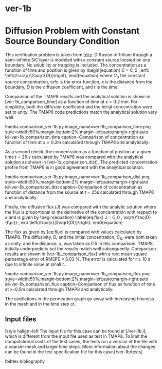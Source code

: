 # ver-1b

# Diffusion Problem with Constant Source Boundary Condition

This verification problem is taken from [!cite](longhurst1992verification). Diffusion of tritium through a semi-infinite SiC layer is modeled with a constant
source located on one boundary. No solubility or trapping is included. The
concentration as a function of time and position is given by
\begin{equation}
C = C_0 \; erfc \left(\frac{x}{2\sqrt{Dt}}\right),
\end{equation}
where $C_0$ the constant source concentration, erfc is the error function, $x$ is the distance from the boundary, $D$ is the diffusion coefficient, and $t$ is the time.

Comparison of the TMAP8 results and the analytical solution is shown in
[ver-1b_comparison_time] as a function of time at
$x = 0.2$ mm. For simplicity, both the diffusion coefficient and the initial
concentration were set to unity. The TMAP8 code predictions match
the analytical solution very well.

!media comparison_ver-1b.py
       image_name=ver-1b_comparison_time.png
       style=width:50%;margin-bottom:2%;margin-left:auto;margin-right:auto
       id=ver-1b_comparison_time
       caption=Comparison of concentration as function of time at $x = 0.2$m calculated
       through TMAP8 and analytically.

As a second check, the concentration as a function of position at a given time
$t = 25$ s calculated by TMAP8 was compared with the analytical solution as shown in
[ver-1b_comparison_dist]. The predicted concentration profile from TMAP8 is in
good agreement with the analytical solution.

!media comparison_ver-1b.py
       image_name=ver-1b_comparison_dist.png
       style=width:50%;margin-bottom:2%;margin-left:auto;margin-right:auto
       id=ver-1b_comparison_dist
       caption=Comparison of concentration as function of distance from the source
       at $t = 25$s calculated through TMAP8 and analytically.

Finally, the diffusive flux ($J$) was compared with the analytic solution where the
flux is proportional to the derivative of the concentration with respect to $x$ and
is given by
\begin{equation}
\label{eq:flux}
J = C_0 \; \sqrt{\frac{D}{t\pi}} \; exp \left(\frac{x}{2\sqrt{Dt}}\right).
\end{equation}

The flux as given by [eq:flux] is compared with values calculated by TMAP8.
The diffusivity, D, and the initial concentration, $C_0$, were both
taken as unity, and the distance, $x$, was taken as 0.5 in this comparison.
TMAP8 initially underpredicts but the results match well subsequently. Comparison
results are shown in [ver-1b_comparison_flux] with a root mean square percentage
error of RMSPE = 6.03 %. The error is calculated for $t \geq 10$ s due to infinite
value at small $t$.

!media comparison_ver-1b.py
       image_name=ver-1b_comparison_flux.png
       style=width:50%;margin-bottom:2%;margin-left:auto;margin-right:auto
       id=ver-1b_comparison_flux
       caption=Comparison of flux as function of time at x\=0.5m calculated through
       TMAP8 and analytically.


The oscillations in the permeation graph go away with increasing fineness in the
mesh and in the time step `dt`.

## Input files

!style halign=left
The input file for this case can be found at [/ver-1b.i], which is different from the input file used as test in TMAP8. To limit the computational costs of the test cases, the tests run a version of the file with a coarser mesh and larger time steps. More information about the changes can be found in the test specification file for this case [/ver-1b/tests].

!bibtex bibliography
